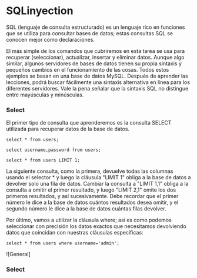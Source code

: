 # SQLinyection

SQL (lenguaje de consulta estructurado) es un lenguaje rico en funciones que se utiliza para consultar bases de datos; estas consultas SQL se conocen mejor como declaraciones.

El más simple de los comandos que cubriremos en esta tarea se usa para recuperar (seleccionar), actualizar, insertar y eliminar datos. Aunque algo similar, algunos servidores de bases de datos tienen su propia sintaxis y pequeños cambios en el funcionamiento de las cosas. Todos estos ejemplos se basan en una base de datos MySQL. Después de aprender las lecciones, podrá buscar fácilmente una sintaxis alternativa en línea para los diferentes servidores. Vale la pena señalar que la sintaxis SQL no distingue entre mayúsculas y minúsculas.

### Select
El primer tipo de consulta que aprenderemos es la consulta SELECT utilizada para recuperar datos de la base de datos. 
```
select * from users;
```
```
select username,password from users;
```
```
select * from users LIMIT 1;
```
La siguiente consulta, como la primera, devuelve todas las columnas usando el selector * y luego la cláusula "LIMIT 1" obliga a la base de datos a devolver solo una fila de datos. Cambiar la consulta a "LIMIT 1,1" obliga a la consulta a omitir el primer resultado, y luego "LIMIT 2,1" omite los dos primeros resultados, y así sucesivamente. Debe recordar que el primer número le dice a la base de datos cuántos resultados desea omitir, y el segundo número le dice a la base de datos cuántas filas devolver.


Por último, vamos a utilizar la cláusula where; así es como podemos seleccionar con precisión los datos exactos que necesitamos devolviendo datos que coincidan con nuestras cláusulas específicas:
```
select * from users where username='admin';
```
![General]


### Select

